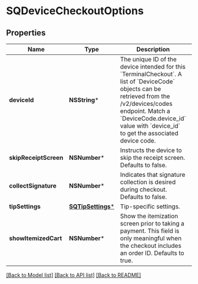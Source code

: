 # SQDeviceCheckoutOptions

## Properties
Name | Type | Description | Notes
------------ | ------------- | ------------- | -------------
**deviceId** | **NSString*** | The unique ID of the device intended for this &#x60;TerminalCheckout&#x60;. A list of &#x60;DeviceCode&#x60; objects can be retrieved from the /v2/devices/codes endpoint. Match a &#x60;DeviceCode.device_id&#x60; value with &#x60;device_id&#x60; to get the associated device code. | 
**skipReceiptScreen** | **NSNumber*** | Instructs the device to skip the receipt screen. Defaults to false. | [optional] 
**collectSignature** | **NSNumber*** | Indicates that signature collection is desired during checkout. Defaults to false. | [optional] 
**tipSettings** | [**SQTipSettings***](SQTipSettings.md) | Tip-specific settings. | [optional] 
**showItemizedCart** | **NSNumber*** | Show the itemization screen prior to taking a payment. This field is only meaningful when the checkout includes an order ID. Defaults to true. | [optional] 

[[Back to Model list]](../README.md#documentation-for-models) [[Back to API list]](../README.md#documentation-for-api-endpoints) [[Back to README]](../README.md)


